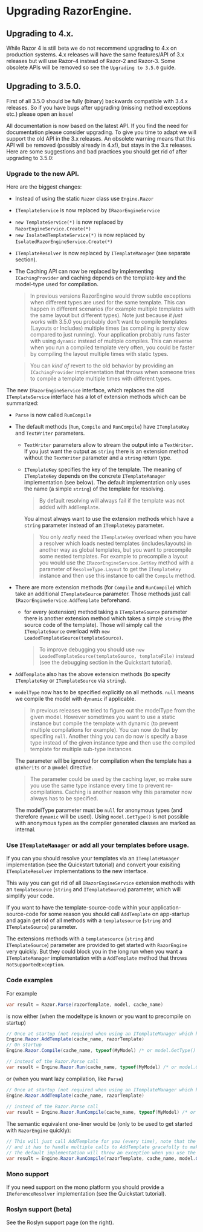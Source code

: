 ﻿# Upgrading RazorEngine.


## Upgrading to 4.x.

While Razor 4 is still beta we do not recommend upgrading to 4.x on production systems.
4.x releases will have the same features/API of 3.x releases but will use Razor-4 instead of Razor-2 and Razor-3.
Some obsolete APIs will be removed so see the `Upgrading to 3.5.0` guide.

## Upgrading to 3.5.0.

First of all 3.5.0 should be fully (binary) backwards compatible with 3.4.x releases. 
So if you have bugs after upgrading (missing method exceptions etc.) please open an issue!

All documentation is now based on the latest API. If you find the need for documentation please consider upgrading.
To give you time to adapt we will support the old API in the 3.x releases.
An obsolete warning means that this API will be removed (possibly already in 4.x!), but stays in the 3.x releases.
Here are some suggestions and bad practices you should get rid of after upgrading to 3.5.0:

### Upgrade to the new API.

Here are the biggest changes:

- Instead of using the static `Razor` class use `Engine.Razor`

- `ITemplateService` is now replaced by `IRazorEngineService` 
 * `new TemplateService(*)` is now replaced by `RazorEngineService.Create(*)` 
 * `new IsolatedTemplateService(*)` is now replaced by `IsolatedRazorEngineService.Create(*)` 

- `ITemplateResolver` is now replaced by `ITemplateManager` (see separate section).

- The Caching API can now be replaced by implementing `ICachingProvider` and caching depends on the template-key and the model-type used for compilation.
  > In previous versions RazorEngine would throw subtle exceptions when different types are used for the same template.
  > This can happen in different scenarios (for example multiple templates with the same layout but different types).
  > Note just because _it just works_ with 3.5.0 you probably don't want to compile templates (Layouts or Includes) multiple times (as compiling is pretty slow compared to just running).
  > Your application probably runs faster with using `dynamic` instead of multiple compiles.
  > This can reverse when you run a compiled template very often, you could be faster by compiling the layout multiple times with static types.

  > You can _kind of_ revert to the old behavior by providing an `ICachingProvider` implementation that throws when someone tries to compile a template multiple times with different types.

The new `IRazorEngineService` interface, which replaces the old `ITemplateService` interface has a lot of extension methods which can be summarized:

* `Parse` is now called `RunCompile`

* The default methods (`Run`, `Compile` and `RunCompile`) have `ITemplateKey` and `TextWriter` parameters.

  - `TextWriter` parameters allow to stream the output into a `TextWriter`. 
    If you just want the output as `string` there is an extension method without the `TextWriter` parameter and a
	`string` return type.
  - `ITemplateKey` specifies the key of the template. 
    The meaning of `ITemplateKey` depends on the concrete `ITemplateManager` implementation (see below).
	The default implementation only uses the name (a simple `string`) of the template for resolving.

	> By default resolving will always fail if the template was not added with `AddTemplate`.

    You almost always want to use the extension methods which have a `string` parameter
	instead of an `ITemplateKey` parameter.

	> You only _really_ need the `ITemplateKey` overload when you have a resolver which loads nested templates (includes/layouts) in another way as
	> global templates, but you want to precompile some nested templates.
	> For example to precompile a layout you would use the `IRazorEngineService.GetKey` method with a parameter of `ResolveType.Layout` to get the 
	> `ITemplateKey` instance and then use this instance to call the `Compile` method.


* There are more extension methods  (for `Compile` and `RunCompile`) which take an additional `ITemplateSource` parameter. 
  Those methods just call `IRazorEngineService.AddTemplate` beforehand.

  - for every (extension) method taking a `ITemplateSource` parameter there is another extension method which takes a simple `string`
    (the source code of the template). Those will simply call the `ITemplateSource` overload with `new LoadedTemplateSource(templateSource)`.
	> To improve debugging you should use `new LoadedTemplateSource(templateSource, templateFile)` instead (see the debugging section in the Quickstart tutorial).


* `AddTemplate` also has the above extension methods (to specify `ITemplateKey` or `ITemplateSource` via `string`).

* `modelType` now has to be specified explicitly on all methods. `null` means we compile the model with `dynamic` if applicable.
  > In previous releases we tried to figure out the modelType from the given model. 
  > However sometimes you want to use a static instance but compile the template with dynamic (to prevent multiple compilations for example).
  > You can now do that by specifing `null`.
  > Another thing you can do now is specify a base type instead of the given instance type and then use the compiled template for multiple sub-type instances.
  
  The parameter will be ignored for compilation when the template has a `@Inherits` or a `@model` directive. 
  > The parameter could be used by the caching layer, so make sure you use the same type instance every time to prevent re-compilations.
  > Caching is another reason why this parameter now always has to be specified.

  The modelType parameter must be `null` for anonymous types (and therefore `dynamic` will be used). 
  Using `model.GetType()` is not possible with anonymous types as the compiler generated classes are marked as internal.

### Use `ITemplateManager` or add all your templates before usage.

If you can you should resolve your templates via an `ITemplateManager` implementation (see the Quickstart tutorial) and convert your exisiting
`ITemplateResolver` implementations to the new interface.

This way you can get rid of all `IRazorEngineService` extension methods with an `templatesource` (`string` and `ITemplateSource`) parameter, which will simplify your code.

If you want to have the template-source-code within your application-source-code for some reason you should call `AddTemplate` on app-startup 
and again get rid of all methods with a `templatesource` (`string` and `ITemplateSource`) parameter.

The extensions methods with a `templatesource` (`string` and `ITemplateSource`) parameter are provided to get started with `RazorEngine` very quickly.
But they could block you in the long run when you want a `ITemplateManager` implementation with a `AddTemplate` method that throws `NotSupportedException`.

### Code examples

For example

```csharp
var result = Razor.Parse(razorTemplate, model, cache_name)
```

is now either (when the modeltype is known or you want to precompile on startup)

```csharp
// Once at startup (not required when using an ITemplateManager which knows how to resolve cache_name)
Engine.Razor.AddTemplate(cache_name, razorTemplate)
// On startup
Engine.Razor.Compile(cache_name, typeof(MyModel) /* or model.GetType() or null for 'dynamic'*/)

// instead of the Razor.Parse call
var result = Engine.Razor.Run(cache_name, typeof(MyModel) /* or model.GetType() or null for 'dynamic'*/, model)
```

or (when you want lazy compilation, like `Parse`)

```csharp
// Once at startup (not required when using an ITemplateManager which knows how to resolve cache_name)
Engine.Razor.AddTemplate(cache_name, razorTemplate)
	
// instead of the Razor.Parse call
var result = Engine.Razor.RunCompile(cache_name, typeof(MyModel) /* or model.GetType() or null for 'dynamic'*/, model)
```

The semantic equivalent one-liner would be (only to be used to get started with `RazorEngine` quickly):

```csharp
// This will just call AddTemplate for you (every time), note that the ITemplateManager has to support AddTemplate
// and it has to handle multiple calls to AddTemplate gracefully to make this work.
// The default implementation will throw an exception when you use the same cache_name for different templates.
var result = Engine.Razor.RunCompile(razorTemplate, cache_name, model.GetType() /* typeof(MyModel) or or null for 'dynamic'*/, model)
```


### Mono support

If you need support on the mono platform you should provide a `IReferenceResolver` implementation (see the Quickstart tutorial).

### Roslyn support (beta)

See the Roslyn support page (on the right).
